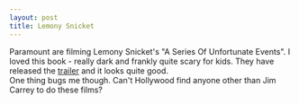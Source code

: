 ```yaml
--- 
layout: post
title: Lemony Snicket
---
```

Paramount are filming Lemony Snicket's "A Series Of Unfortunate Events". I loved this book - really dark and frankly quite scary for kids. They have released the [trailer](http://www.apple.com/trailers/paramount/lemony_snickets/large.html "trailer") and it looks quite good. <br />One thing bugs me though. Can't Hollywood find anyone other than Jim Carrey to do these films?
